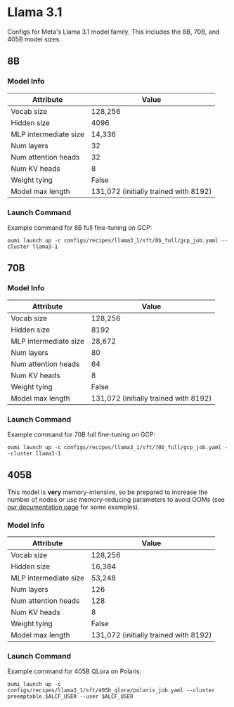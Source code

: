 # Llama 3.1

Configs for Meta's Llama 3.1 model family. This includes the 8B, 70B, and 405B model sizes.

## 8B

### Model Info

| Attribute | Value |
|--|--|
| Vocab size | 128,256 |
| Hidden size | 4096 |
| MLP intermediate size | 14,336 |
| Num layers | 32 |
| Num attention heads | 32 |
| Num KV heads | 8 |
| Weight tying | False |
| Model max length | 131,072 (initially trained with 8192) |

### Launch Command

Example command for 8B full fine-tuning on GCP:
```shell
oumi launch up -c configs/recipes/llama3_1/sft/8b_full/gcp_job.yaml --cluster llama3-1
```

## 70B

### Model Info

| Attribute | Value |
|--|--|
| Vocab size | 128,256 |
| Hidden size | 8192 |
| MLP intermediate size | 28,672 |
| Num layers | 80 |
| Num attention heads | 64 |
| Num KV heads | 8 |
| Weight tying | False |
| Model max length | 131,072 (initially trained with 8192) |

### Launch Command

Example command for 70B full fine-tuning on GCP:
```shell
oumi launch up -c configs/recipes/llama3_1/sft/70b_full/gcp_job.yaml --cluster llama3-1
```

## 405B

This model is **very** memory-intensive, so be prepared to increase the number of nodes or use memory-reducing parameters to avoid OOMs (see [our documentation page](https://oumi.ai/docs/latest/faq/oom.html) for some examples).
### Model Info

| Attribute | Value |
|--|--|
| Vocab size | 128,256 |
| Hidden size | 16,384 |
| MLP intermediate size | 53,248 |
| Num layers | 126 |
| Num attention heads | 128 |
| Num KV heads | 8 |
| Weight tying | False |
| Model max length | 131,072 (initially trained with 8192) |

### Launch Command

Example command for 405B QLora on Polaris:
```shell
oumi launch up -c configs/recipes/llama3_1/sft/405b_qlora/polaris_job.yaml --cluster preemptable.$ALCF_USER --user $ALCF_USER
```
